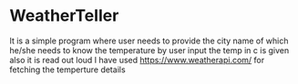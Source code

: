 # WeatherTeller
It is a simple program where user needs to provide the city name of which he/she needs to know the temperature
by user input the temp in c is given
also it is read out loud
I have used https://www.weatherapi.com/ for fetching the temperture details
